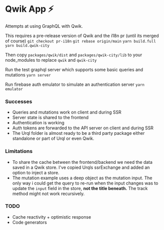 # Qwik App ⚡️

Attempts at using GraphQL with Qwik.

This requires a pre-release version of Qwik and the i18n pr (until its merged of course)
`git checkout pr-i18n`
`git rebase origin/main`
`yarn build.full`
`yarn build.qwik-city`

Then copy `packages/qwik/dist` and `packages/qwik-city/lib` to your node_modules to replace `qwik` and `qwik-city`

Run the test graphql server which supports some basic queries and mutations
`yarn server`

Run firebase auth emulator to simulate an authentication server
`yarn emulator`

### Successes

- Queries and mutations work on client and during SSR
- Server state is shared to the frontend
- Authentication is working
- Auth tokens are forwarded to the API server on client and during SSR
- The Urql folder is almost ready to be a third party package either standalone or part of Urql or even Qwik.

### Limitations

- To share the cache between the frontend/backend we need the data saved in a Qwik store. I've copied Urqls ssrExchange and added an option to inject a store.
- The mutation example uses a deep object as the mutation input. The only way i could get the query to re-run when the input changes was to update the `input` field in the store, **not the title beneath.** The track method might not work recursively.

### TODO

- Cache reactivity + optimistic response
- Code generators
